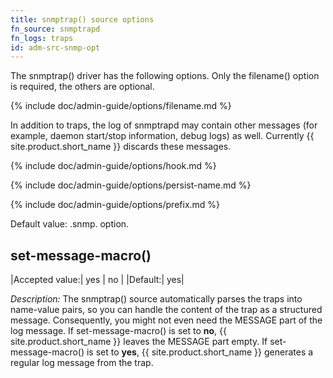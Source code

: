 ```yaml
---
title: snmptrap() source options
fn_source: snmptrapd
fn_logs: traps
id: adm-src-snmp-opt
---
```


The snmptrap() driver has the following options. Only the filename()
option is required, the others are optional.

{% include doc/admin-guide/options/filename.md %}

In addition to traps, the log of snmptrapd may contain other messages
(for example, daemon start/stop information, debug logs) as well.
Currently {{ site.product.short_name }} discards these messages.

{% include doc/admin-guide/options/hook.md %}

{% include doc/admin-guide/options/persist-name.md %}

{% include doc/admin-guide/options/prefix.md %}

Default value: .snmp. option.

## set-message-macro()

|Accepted value:| yes \| no |
|Default:|   yes|

*Description:* The snmptrap() source automatically parses the traps into
name-value pairs, so you can handle the content of the trap as a
structured message. Consequently, you might not even need the
MESSAGE part of the log message. If set-message-macro() is set to
**no**, {{ site.product.short_name }} leaves the MESSAGE part empty. If
set-message-macro() is set to **yes**, {{ site.product.short_name }} generates a regular
log message from the trap.
